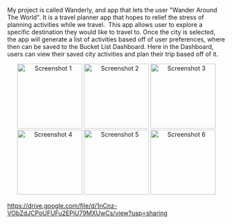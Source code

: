 My project is called Wanderly, and app that lets the user "Wander Around The World". It is a travel planner app that hopes to relief the stress of planning activities while we travel.  This app allows user to explore a specific destination they would like to travel to. Once the city is selected, the app will generate a list of activities based off of user preferences, where then can be saved to the Bucket List Dashboard. Here in the Dashboard, users can view their saved city activities and plan their trip based off of it.


<p align="center">
  <img src="https://github.com/user-attachments/assets/a99309f6-f6bc-41c3-9353-528627b455ff" alt="Screenshot 1" width="150"/>
  <img src="https://github.com/user-attachments/assets/0bad41c1-e2d3-4909-a3a7-17f1ad123ed1" alt="Screenshot 2" width="150"/>
  <img src="https://github.com/user-attachments/assets/dff2d623-2ffa-4da1-95bc-2564723d1803" alt="Screenshot 3" width="150"/>
  <img src="https://github.com/user-attachments/assets/e71642f8-1ca9-44ff-be50-428077245546" alt="Screenshot 4" width="150"/>
  <img src="https://github.com/user-attachments/assets/f99da9cc-2a81-44d3-81fc-ce62c7e5eedc" alt="Screenshot 5" width="150"/>
  <img src="https://github.com/user-attachments/assets/58fb84f5-e213-4ebd-8ae6-33ea9e8f0975" alt="Screenshot 6" width="150"/>
</p>

https://drive.google.com/file/d/1nCnz-VObZdJCPoUFUFu2EPjU79MXUwCs/view?usp=sharing
